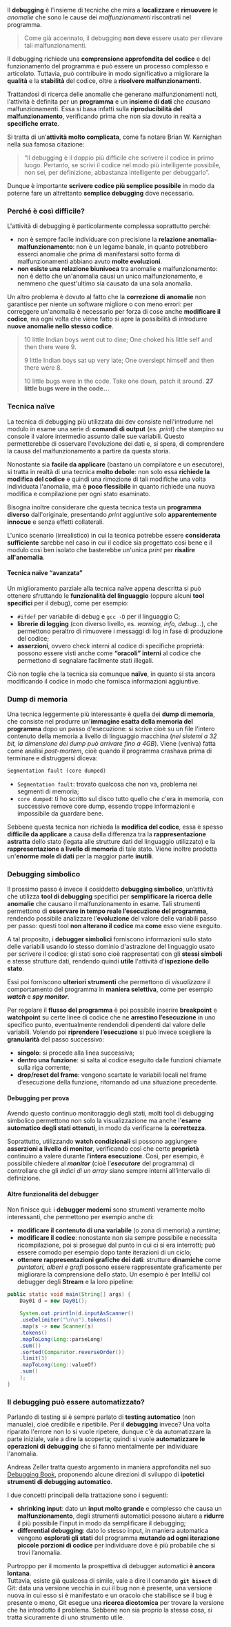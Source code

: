 Il **debugging** è l'insieme di tecniche che mira a **localizzare** e **rimuovere** le *anomalie* che sono le cause dei *malfunzionamenti* riscontrati nel programma. 
> Come già accennato, il debugging **non deve** essere usato per rilevare tali malfunzionamenti.

Il debugging richiede una **comprensione approfondita del codice** e del funzionamento del programma e può essere un processo complesso e articolato.
Tuttavia, può contribuire in modo significativo a migliorare la **qualità** e la **stabilità** del codice, oltre a **risolvere malfunzionamenti**.

Trattandosi di ricerca delle anomalie che generano malfunzionamenti noti, l'attività è definita per un **programma** e un **insieme di dati** che *causano* malfunzionamenti. Essa si basa infatti sulla **riproducibilità del malfunzionamento**, verificando prima che non sia dovuto in realtà a **specifiche errate**. 

Si tratta di un’**attività molto complicata**, come fa notare Brian W. Kernighan nella sua famosa citazione:
> “Il debugging è il doppio più difficile che scrivere il codice in primo luogo. Pertanto, se scrivi il codice nel modo più intelligente possibile, non sei, per definizione, abbastanza intelligente per debuggarlo”.

Dunque è importante **scrivere codice più semplice possibile** in modo da poterne fare un altrettanto **semplice debugging** dove necessario.


### Perché è così difficile?

L'attività di debugging è particolarmente complessa soprattutto perché:
- non è sempre facile individuare con precisione la **relazione anomalia-malfunzionamento**: non è un legame banale, in quanto potrebbero esserci anomalie che prima di manifestarsi sotto forma di malfunzionamenti abbiano avuto **molte evoluzioni**.
- **non esiste una relazione biunivoca** tra anomalie e malfunzionamento: non è detto che un'anomalia causi un unico malfunzionamento, e nemmeno che quest'ultimo sia causato da una sola anomalia.

Un altro problema è dovuto al fatto che la **correzione di anomalie** non garantisce per niente un software migliore o con meno errori: per correggere un'anomalia è necessario per forza di cose anche **modificare il codice**, ma ogni volta che viene fatto si apre la possibilità di introdurre **nuove anomalie nello stesso codice**.

> 10 little Indian boys went out to dine;
> One choked his little self and then there were 9.
> 
> 9 little Indian boys sat up very late;
> One overslept himself and then there were 8.
> 
> 10 little bugs were in the code.
> Take one down, patch it around.
> **27 little bugs were in the code…**


### Tecnica naïve

La tecnica di debugging più utilizzata dai dev consiste nell'introdurre nel modulo in esame una serie di **comandi di output** (es. *print*) che stampino su console il valore intermedio assunto dalle sue variabili. Questo permetterebbe di osservare l'evoluzione dei dati e, si spera, di comprendere la causa del malfunzionamento a partire da questa storia.

Nonostante sia **facile da applicare** (bastano un compilatore e un esecutore), si tratta in realtà di una tecnica **molto debole**: non solo essa **richiede la modifica del codice** e quindi una rimozione di tali modifiche una volta individuata l'anomalia, ma è **poco flessibile** in quanto richiede una nuova modifica e compilazione per ogni stato esaminato.

Bisogna inoltre considerare che questa tecnica testa un **programma diverso** dall'originale, presentando *print* aggiuntive solo **apparentemente innocue** e senza effetti collaterali.

L'unico scenario (irrealistico) in cui la tecnica potrebbe essere **considerata sufficiente** sarebbe nel caso in cui il codice sia progettato così bene e il modulo così ben isolato che basterebbe un'unica *print* per **risalire all'anomalia**.

#### Tecnica naïve “avanzata”

Un miglioramento parziale alla tecnica naïve appena descritta si può ottenere sfruttando le **funzionalità del linguaggio** (oppure alcuni **tool specifici** per il debug), come per esempio:
- `#ifdef` per variabile di debug e `gcc -D` per il linguaggio C;
- **librerie di logging** (con diverso livello, es. *warning, info, debug...*), che permettono peraltro di rimuovere i messaggi di log in fase di produzione del codice;
- **asserzioni**, ovvero check interni al codice di specifiche proprietà: possono essere visti anche come **“oracoli” interni** al codice che permettono di segnalare facilmente stati illegali.

Ciò non toglie che la tecnica sia comunque **naïve**, in quanto si sta ancora modificando il codice in modo che fornisca informazioni aggiuntive.


### Dump di memoria

Una tecnica leggermente più interessante è quella dei **dump di memoria**, che consiste nel produrre un'**immagine esatta della memoria del programma** dopo un passo d'esecuzione: si scrive cioè su un file l'intero contenuto della memoria a livello di linguaggio macchina (_nei sistemi a 32 bit, la dimensione dei dump può arrivare fino a 4GB_).
Viene (veniva) fatta come analisi *post-mortem*, cioè quando il programma crashava prima di terminare e distruggersi diceva:
```txt
Segmentation fault (core dumped)
```

- `Segmentation fault`: trovato qualcosa che non va, problema nei segmenti di memoria;
- `core dumped`: ti ho scritto sul disco tutto quello che c'era in memoria, con successivo remove core dump, essendo troppe informazioni e impossibile da guardare bene.

Sebbene questa tecnica non richieda la **modifica del codice**, essa è spesso **difficile da applicare** a causa della differenza tra la **rappresentazione astratta** dello stato (legata alle strutture dati del linguaggio utilizzato) e la **rappresentazione a livello di memoria** di tale stato. Viene inoltre prodotta un'**enorme mole di dati** per la maggior parte **inutili**.


### Debugging simbolico

Il prossimo passo è invece il cosiddetto **debugging simbolico**, un’attività che utilizza **tool di debugging** specifici per **semplificare la ricerca delle anomalie** che causano il malfunzionamento in esame.
Tali strumenti permettono di **osservare in tempo reale l’esecuzione del programma**, rendendo possibile analizzare l’**evoluzione** del valore delle variabili passo per passo: questi tool **non alterano il codice** ma **come** esso viene eseguito.

A tal proposito, i **debugger simbolici** forniscono informazioni sullo stato delle variabili usando lo stesso dominio d'astrazione del linguaggio usato per scrivere il codice: gli stati sono cioè rappresentati con gli **stessi simboli** e stesse strutture dati, rendendo quindi **utile** l'attività d'**ispezione dello stato**.

Essi poi forniscono **ulteriori strumenti** che permettono di *visualizzare* il comportamento del programma in **maniera selettiva**, come per esempio _**watch**_ e _**spy monitor**_.

Per regolare il **flusso del programma** è poi possibile inserire **breakpoint** e **watchpoint** su certe linee di codice che ne **arrestino l’esecuzione** in uno specifico punto, eventualmente rendendoli dipendenti dal valore delle variabili. Volendo poi **riprendere l’esecuzione** si può invece scegliere la **granularità** del passo successivo:
- **singolo**: si procede alla linea successiva;
- **dentro una funzione**: si salta al codice eseguito dalle funzioni chiamate sulla riga corrente;
- **drop/reset del frame**: vengono scartate le variabili locali nel frame d’esecuzione della funzione, ritornando ad una situazione precedente.

#### Debugging per prova

Avendo questo continuo monitoraggio degli stati, molti tool di debugging simbolico permettono non solo la visualizzazione ma anche l'**esame automatico degli stati ottenuti**, in modo da verificarne la **correttezza**.

Soprattutto, utilizzando **watch condizionali** si possono aggiungere **asserzioni a livello di monitor**, verificando così che certe **proprietà** continuino a valere durante l’**intera esecuzione**. Così, per esempio, è possibile chiedere al **_monitor_** (cioè l’**_esecutore_** del programma) di controllare che gli *indici di un array* siano sempre interni all’intervallo di definizione.


#### Altre funzionalità del debugger

Non finisce qui: i **debugger moderni** sono strumenti veramente molto interessanti, che permettono per esempio anche di:
- **modificare il contenuto di una variabile** (o zona di memoria) a *runtime*;
- **modificare il codice**: nonostante non sia sempre possibile e necessita ricompilazione, poi si prosegue dal punto in cui ci si era interrotti; può essere comodo per esempio dopo tante iterazioni di un ciclo;
- **ottenere rappresentazioni grafiche dei dati**: strutture **dinamiche** come *puntatori, alberi e grafi* possono essere rappresentate graficamente per migliorare la comprensione dello stato.
  Un esempio è per IntelliJ col debugger degli **Stream** e la loro pipeline:
```java
public static void main(String[] args) {
	Day01 d = new Day01();
	
	System.out.println(d.inputAsScanner()
	.useDelimiter("\n\n").tokens()
	.map(s -> new Scanner(s)
	.tokens()
	.mapToLong(Long::parseLong)
	.sum())
	.sorted(Comparator.reverseOrder())
	.limit(3)
	.mapToLong(Long::valueOf)
	.sum()
	);
}
```


### Il debugging può essere automatizzato?

Parlando di testing si è sempre parlato di **testing automatico** (non manuale), cioè credibile e ripetibile. Per il **debugging** invece? Una volta riparato l'errore non lo si vuole ripetere, dunque c'è da automatizzare la parte iniziale, vale a dire la scoperta; quindi si vuole **automatizzare le operazioni di debugging** che si fanno mentalmente per individuare l'anomalia.

Andreas Zeller tratta questo argomento in maniera approfondita nel suo [Debugging Book](http://debuggingbook.org/), proponendo alcune direzioni di sviluppo di **ipotetici strumenti di debugging automatico**.

I due concetti principali della trattazione sono i seguenti:
- **shrinking input**: dato un **input molto grande** e complesso che causa un **malfunzionamento**, degli strumenti automatici possono aiutare a **ridurre** il più possibile l'input in modo da semplificare il debugging;
- **differential debugging**: dato lo stesso input, in maniera automatica vengono **esplorati gli stati** del programma **mutando ad ogni iterazione piccole porzioni di codice** per individuare dove è più probabile che si trovi l’anomalia.

Purtroppo per il momento la prospettiva di debugger automatici **è ancora lontana**.  
Tuttavia, esiste già qualcosa di simile, vale a dire il comando **`git bisect`** di Git: data una versione vecchia in cui il bug non è presente, una versione nuova in cui esso si è manifestato e un oracolo che stabilisce se il bug è presente o meno, Git esegue una **ricerca dicotomica** per trovare la versione che ha introdotto il problema. 
Sebbene non sia proprio la stessa cosa, si tratta sicuramente di uno strumento utile.